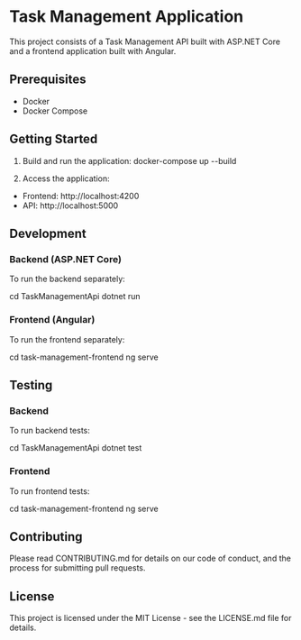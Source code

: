 # Task Management Application

This project consists of a Task Management API built with ASP.NET Core and a frontend application built with Angular.

## Prerequisites

- Docker
- Docker Compose

## Getting Started

1. Build and run the application:
docker-compose up --build


2. Access the application:
- Frontend: http://localhost:4200
- API: http://localhost:5000

## Development


### Backend (ASP.NET Core)

To run the backend separately:

cd TaskManagementApi
dotnet run

### Frontend (Angular)

To run the frontend separately:

cd task-management-frontend
ng serve


## Testing

### Backend

To run backend tests:

cd TaskManagementApi
dotnet test

### Frontend

To run frontend tests:

cd task-management-frontend
ng serve


## Contributing

Please read CONTRIBUTING.md for details on our code of conduct, and the process for submitting pull requests.

## License

This project is licensed under the MIT License - see the LICENSE.md file for details.
